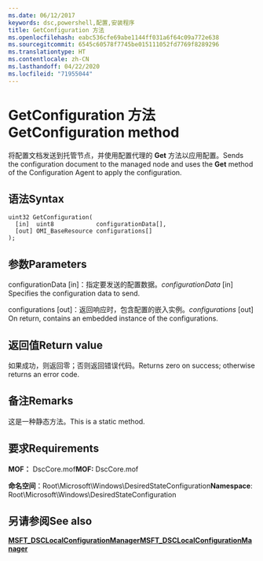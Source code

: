 ```yaml
---
ms.date: 06/12/2017
keywords: dsc,powershell,配置,安装程序
title: GetConfiguration 方法
ms.openlocfilehash: eabc536cfe69abe1144ff031a6f64c09a772e638
ms.sourcegitcommit: 6545c60578f7745be015111052fd7769f8289296
ms.translationtype: HT
ms.contentlocale: zh-CN
ms.lasthandoff: 04/22/2020
ms.locfileid: "71955044"
---
```

# <a name="getconfiguration-method"></a><span data-ttu-id="c44f8-103">GetConfiguration 方法</span><span class="sxs-lookup"><span data-stu-id="c44f8-103">GetConfiguration method</span></span>

<span data-ttu-id="c44f8-104">将配置文档发送到托管节点，并使用配置代理的 **Get** 方法以应用配置。</span><span class="sxs-lookup"><span data-stu-id="c44f8-104">Sends the configuration document to the managed node and uses the **Get** method of the Configuration Agent to apply the configuration.</span></span>

## <a name="syntax"></a><span data-ttu-id="c44f8-105">语法</span><span class="sxs-lookup"><span data-stu-id="c44f8-105">Syntax</span></span>

```mof
uint32 GetConfiguration(
  [in]  uint8            configurationData[],
  [out] OMI_BaseResource configurations[]
);
```

## <a name="parameters"></a><span data-ttu-id="c44f8-106">参数</span><span class="sxs-lookup"><span data-stu-id="c44f8-106">Parameters</span></span>

<span data-ttu-id="c44f8-107">configurationData  \[in\]：指定要发送的配置数据。</span><span class="sxs-lookup"><span data-stu-id="c44f8-107">*configurationData* \[in\] Specifies the configuration data to send.</span></span>

<span data-ttu-id="c44f8-108">configurations  \[out\]：返回响应时，包含配置的嵌入实例。</span><span class="sxs-lookup"><span data-stu-id="c44f8-108">*configurations* \[out\] On return, contains an embedded instance of the configurations.</span></span>

## <a name="return-value"></a><span data-ttu-id="c44f8-109">返回值</span><span class="sxs-lookup"><span data-stu-id="c44f8-109">Return value</span></span>

<span data-ttu-id="c44f8-110">如果成功，则返回零；否则返回错误代码。</span><span class="sxs-lookup"><span data-stu-id="c44f8-110">Returns zero on success; otherwise returns an error code.</span></span>

## <a name="remarks"></a><span data-ttu-id="c44f8-111">备注</span><span class="sxs-lookup"><span data-stu-id="c44f8-111">Remarks</span></span>

<span data-ttu-id="c44f8-112">这是一种静态方法。</span><span class="sxs-lookup"><span data-stu-id="c44f8-112">This is a static method.</span></span>

## <a name="requirements"></a><span data-ttu-id="c44f8-113">要求</span><span class="sxs-lookup"><span data-stu-id="c44f8-113">Requirements</span></span>

<span data-ttu-id="c44f8-114">**MOF：** DscCore.mof</span><span class="sxs-lookup"><span data-stu-id="c44f8-114">**MOF:** DscCore.mof</span></span>

<span data-ttu-id="c44f8-115">**命名空间**：Root\Microsoft\Windows\DesiredStateConfiguration</span><span class="sxs-lookup"><span data-stu-id="c44f8-115">**Namespace**: Root\Microsoft\Windows\DesiredStateConfiguration</span></span>

## <a name="see-also"></a><span data-ttu-id="c44f8-116">另请参阅</span><span class="sxs-lookup"><span data-stu-id="c44f8-116">See also</span></span>

[<span data-ttu-id="c44f8-117">**MSFT_DSCLocalConfigurationManager**</span><span class="sxs-lookup"><span data-stu-id="c44f8-117">**MSFT_DSCLocalConfigurationManager**</span></span>](msft-dsclocalconfigurationmanager.md)
